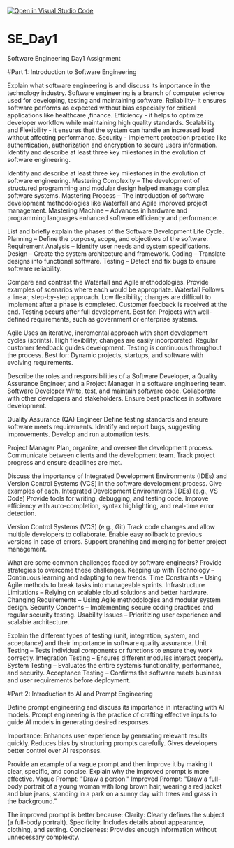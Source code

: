 [![Open in Visual Studio Code](https://classroom.github.com/assets/open-in-vscode-2e0aaae1b6195c2367325f4f02e2d04e9abb55f0b24a779b69b11b9e10269abc.svg)](https://classroom.github.com/online_ide?assignment_repo_id=18518725&assignment_repo_type=AssignmentRepo)
# SE_Day1
Software Engineering Day1 Assignment

#Part 1: Introduction to Software Engineering

Explain what software engineering is and discuss its importance in the technology industry.
  Software engineering is a branch of computer science used for developing, testing and maintaining software.
    Reliability- it ensures software performs as expected without bias especially for critical applications like healthcare ,finance. 
    Efficiency - it helps to optimize developer workflow while maintaining high quality standards.
    Scalability and Flexibility - it ensures that the system can handle an increased load without affecting performance.
    Security - implement protection practice like authentication, authorization and encryption to secure users information. Identify and describe at least three key milestones in the evolution of software engineering.


Identify and describe at least three key milestones in the evolution of software engineering.
  Mastering Complexity – The development of structured programming and modular design helped manage complex software systems.
  Mastering Process – The introduction of software development methodologies like Waterfall and Agile improved project management.
  Mastering Machine – Advances in hardware and programming languages enhanced software efficiency and performance.

List and briefly explain the phases of the Software Development Life Cycle.
  Planning – Define the purpose, scope, and objectives of the software.
  Requirement Analysis – Identify user needs and system specifications.
  Design – Create the system architecture and framework.
  Coding – Translate designs into functional software.
  Testing – Detect and fix bugs to ensure software reliability.

Compare and contrast the Waterfall and Agile methodologies. Provide examples of scenarios where each would be appropriate.
  Waterfall
    Follows a linear, step-by-step approach.
    Low flexibility; changes are difficult to implement after a phase is completed.
    Customer feedback is received at the end.
    Testing occurs after full development.
    Best for: Projects with well-defined requirements, such as government or enterprise systems.
  
  Agile
    Uses an iterative, incremental approach with short development cycles (sprints).
    High flexibility; changes are easily incorporated.
    Regular customer feedback guides development.
    Testing is continuous throughout the process.
    Best for: Dynamic projects, startups, and software with evolving requirements.

Describe the roles and responsibilities of a Software Developer, a Quality Assurance Engineer, and a Project Manager in a software engineering team.
  Software Developer
    Write, test, and maintain software code.
    Collaborate with other developers and stakeholders.
    Ensure best practices in software development.
  
  Quality Assurance (QA) Engineer
    Define testing standards and ensure software meets requirements.
    Identify and report bugs, suggesting improvements.
    Develop and run automation tests.
  
  Project Manager
    Plan, organize, and oversee the development process.
    Communicate between clients and the development team.
    Track project progress and ensure deadlines are met.

Discuss the importance of Integrated Development Environments (IDEs) and Version Control Systems (VCS) in the software development process. Give examples of each.
  Integrated Development Environments (IDEs) (e.g., VS Code)
    Provide tools for writing, debugging, and testing code.
    Improve efficiency with auto-completion, syntax highlighting, and real-time error detection.
  
  Version Control Systems (VCS) (e.g., Git)
    Track code changes and allow multiple developers to collaborate.
    Enable easy rollback to previous versions in case of errors.
    Support branching and merging for better project management.

What are some common challenges faced by software engineers? Provide strategies to overcome these challenges.
  Keeping up with Technology – Continuous learning and adapting to new trends.
  Time Constraints – Using Agile methods to break tasks into manageable sprints.
  Infrastructure Limitations – Relying on scalable cloud solutions and better hardware.
  Changing Requirements – Using Agile methodologies and modular system design.
  Security Concerns – Implementing secure coding practices and regular security testing.
  Usability Issues – Prioritizing user experience and scalable architecture.

Explain the different types of testing (unit, integration, system, and acceptance) and their importance in software quality assurance.
  Unit Testing – Tests individual components or functions to ensure they work correctly.
  Integration Testing – Ensures different modules interact properly.
  System Testing – Evaluates the entire system’s functionality, performance, and security.
  Acceptance Testing – Confirms the software meets business and user requirements before deployment.

#Part 2: Introduction to AI and Prompt Engineering


Define prompt engineering and discuss its importance in interacting with AI models.
  Prompt engineering is the practice of crafting effective inputs to guide AI models in generating desired responses.
  
  Importance:
    Enhances user experience by generating relevant results quickly.
    Reduces bias by structuring prompts carefully.
    Gives developers better control over AI responses.

Provide an example of a vague prompt and then improve it by making it clear, specific, and concise. Explain why the improved prompt is more effective.
  Vague Prompt: "Draw a person."
  Improved Prompt: "Draw a full-body portrait of a young woman with long brown hair, wearing a red jacket and blue jeans, standing in a park on a sunny day with trees and grass in the background."
  
  The improved prompt is better because:
    Clarity: Clearly defines the subject (a full-body portrait).
    Specificity: Includes details about appearance, clothing, and setting.
    Conciseness: Provides enough information without unnecessary complexity.
